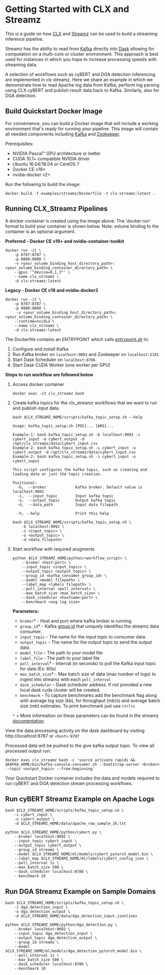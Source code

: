 # Getting Started with CLX and Streamz

This is a guide on how [CLX](https://github.com/rapidsai/clx) and [Streamz](https://streamz.readthedocs.io/en/latest/) can be used to build a streaming inference pipeline.

Streamz has the ability to read from [Kafka](https://kafka.apache.org/) directly into [Dask](https://dask.org/) allowing for computation on a multi-core or cluster environment. This approach is best used for instances in which you hope to increase processing speeds with streaming data.

A selection of workflows such as cyBERT and DGA detection inferencing are implemented in clx streamz. Here we share an example in which we demonstrate how to read Apache log data from Kafka, perform log parsing using CLX cyBERT and publish result data back to Kafka. Similarly, also for DGA detection.

## Build Quickstart Docker Image
For convenience, you can build a Docker image that will include a working environment that's ready for running your pipeline. This image will contain all needed components including [Kafka](https://kafka.apache.org/) and [Zookeeper](https://zookeeper.apache.org/).

Prerequisites:
* NVIDIA Pascal™ GPU architecture or better
* CUDA 10.1+ compatible NVIDIA driver
* Ubuntu 16.04/18.04 or CentOS 7
* Docker CE v18+
* nvidia-docker v2+

Run the following to build the image:

`
docker build -f examples/streamz/Dockerfile -t clx-streamz:latest .
`

## Running CLX_Streamz Pipelines

A docker container is created using the image above. The 'docker run' format to build your container is shown below. Note: volume binding to the container is an optional argument.

**Preferred - Docker CE v19+ and nvidia-container-toolkit**

```
docker run -it \
    -p 8787:8787 \
    -p 8888:8888 \
    -v <your_volume_binding_host_directory_path>:<your_volume_binding_container_directory_path> \
    --gpus '"device=0,1,3"' \
    --name clx_streamz \
    -d clx-streamz:latest
```

**Legacy - Docker CE v18 and nvidia-docker2**

```
docker run -it \
    -p 8787:8787 \
    -p 8888:8888 \
     -v <your_volume_binding_host_directory_path>:<your_volume_binding_container_directory_path> \
    --runtime=nvidia \
    --name clx_streamz \
    -d clx-streamz:latest
```

The Dockerfile contains an ENTRYPOINT which calls [entrypoint.sh](https://github.com/rapidsai/clx/blob/branch-0.17/examples/streamz/scripts/entrypoint.sh) to:
1. Configure and install Kafka
2. Run Kafka broker on `localhost:9092` and Zookeeper on `localhost:2181`
3. Start Dask Scheduler on `localhost:8786`
4. Start Dask CUDA Worker (one worker per GPU)

**Steps to run workflow are followed below**

1. Access docker container
   ```
   docker exec -it clx_streamz bash
   ```
   
2. Create kafka topics for the clx_streamz workflows that we want to run and publish input data. 

    ```
    bash $CLX_STREAMZ_HOME/scripts/kafka_topic_setup.sh --help
    ```
    ```
    Usage: kafka_topic_setup.sh [POS]... [ARG]...

    Example-1: bash kafka_topic_setup.sh -b localhost:9092 -i cybert_input -o cybert_output -d /opt/clx_streamz/data/cybert_input.csv
    Example-2: bash kafka_topic_setup.sh -i cybert_input -o cybert_output -d /opt/clx_streamz/data/cybert_input.csv
    Example-2: bash kafka_topic_setup.sh -i cybert_input -o cybert_ouput
    
    This script configures the kafka topic, such as creating and loading data or just the topic creation.
    
    Positional:
      -b,  --broker             Kafka broker. Default value is localhost:9092
      -i,  --input_topic	    Input kafka topic
      -o,  --output_topic       Output kafka topic
      -d,  --data_path          Input data filepath
    
      -h, --help                Print this help
    ```
    ```
    bash $CLX_STREAMZ_HOME/scripts/kafka_topic_setup.sh \
        -b localhost:9092 \
        -i <input_topic> \
        -o <output_topic> \
        -d <data_filepath>
    ```
    
3. Start workflow with required arugments
    
    ```
    python $CLX_STREAMZ_HOME/python/<workflow_script> \
        --broker <host:port> \
        --input_topic <input_topic> \
        --output_topic <output_topic> \
        --group_id <kafka_consumer_group_id> \
        --model <model filepath> \
        --label_map <labels filepath> \
        --poll_interval <poll_interval> \
        --max_batch_size <max_batch_size> \
        --dask_scheduler <hostname:port> \
        --benchmark <avg log size>
    ```
    **Parameters:**
    - `broker`* - Host and port where kafka broker is running. 
    - `group_id`* - Kafka [group id](https://docs.confluent.io/current/installation/configuration/consumer-configs.html#group.id) that uniquely identifies the streamz data consumer.
    - `input_topic` - The name for the input topic to consumer data.
    - `output_topic` - The name for the output topic to send the output data.
    - `model_file` - The path to your model file
    - `label_file` - The path to your label file
    - `poll_interval`* - Interval (in seconds) to poll the Kafka input topic for data (Ex: 60s)
    - `max_batch_size`* - Max batch size of data (max number of logs) to ingest into streamz with each `poll_interval` 
    - `dask_scheduler` - Dask scheduler address. If not provided a new local dask cuda cluster will be created.
    - `benchmark` - To capture benchmarks add the benchmark flag along with average log size (kb), for throughput (mb/s) and average batch size (mb) estimates. To print benchmark just use `ctrl+c`

    ``*`` = More information on these parameters can be found in the streamz [documentation](https://streamz.readthedocs.io/en/latest/api.html#streamz.from_kafka_batched).


View the data processing activity on the dask dashboard by visiting http://localhost:8787 or `<host>:8787`

Processed data will be pushed to the give kafka output topic. To view all processed output run:

```
docker exec clx_streamz bash -c 'source activate rapids && $KAFKA_HOME/bin/kafka-console-consumer.sh --bootstrap-server <broker> --topic <output_topic> --from-beginning'
```

Your Quickstart Docker container includes the data and models required to run cyBERT and DGA detection stream processing workflows.

## Run cyBERT Streamz Example on Apache Logs
```
bash $CLX_STREAMZ_HOME/scripts/kafka_topic_setup.sh \
    -i cybert_input \
    -o cybert_output \
    -d $CLX_STREAMZ_HOME/data/apache_raw_sample_1k.txt
```
```
python $CLX_STREAMZ_HOME/python/cybert.py \
    --broker localhost:9092 \
    --input_topic cybert_input \
    --output_topic cybert_output \
    --group_id streamz \
    --model $CLX_STREAMZ_HOME/ml/models/cybert_pytorch_model.bin \
    --label_map $CLX_STREAMZ_HOME/ml/labels/cybert_config.json \
    --poll_interval 1s \
    --max_batch_size 500 \
    --dask_scheduler localhost:8786 \
    --benchmark 10
```

## Run DGA Streamz Example on Sample Domains

```
bash $CLX_STREAMZ_HOME/scripts/kafka_topic_setup.sh \
    -i dga_detection_input \
    -o dga_detection_output \
    -d $CLX_STREAMZ_HOME/data/dga_detection_input.jsonlines
```
```
python $CLX_STREAMZ_HOME/python/dga_detection.py \
    --broker localhost:9092 \
    --input_topic dga_detection_input \
    --output_topic dga_detection_output \
    --group_id streamz \
    --model $CLX_STREAMZ_HOME/ml/models/dga_detection_pytorch_model.bin \
    --poll_interval 1s \
    --max_batch_size 500 \
    --dask_scheduler localhost:8786 \
    --benchmark 10
```

